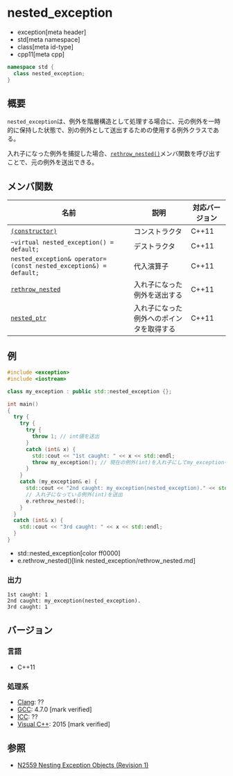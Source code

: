 # nested_exception
* exception[meta header]
* std[meta namespace]
* class[meta id-type]
* cpp11[meta cpp]

```cpp
namespace std {
  class nested_exception;
}
```

## 概要
`nested_exception`は、例外を階層構造として処理する場合に、元の例外を一時的に保持した状態で、別の例外として送出するための使用する例外クラスである。

入れ子になった例外を捕捉した場合、[`rethrow_nested()`](nested_exception/rethrow_nested.md)メンバ関数を呼び出すことで、元の例外を送出できる。


## メンバ関数

| 名前 | 説明 | 対応バージョン |
|------|------|----------------|
| [`(constructor)`](nested_exception/op_constructor.md) | コンストラクタ | C++11 |
| `~virtual nested_exception() = default;` | デストラクタ | C++11 |
| `nested_exception& operator=(const nested_exception&) = default;` | 代入演算子 | C++11 |
| [`rethrow_nested`](nested_exception/rethrow_nested.md) | 入れ子になった例外を送出する | C++11 |
| [`nested_ptr`](nested_exception/nested_ptr.md) | 入れ子になった例外へのポインタを取得する | C++11 |


## 例
```cpp example
#include <exception>
#include <iostream>

class my_exception : public std::nested_exception {};

int main()
{
  try {
    try {
      try {
        throw 1; // int値を送出
      }
      catch (int& x) {
        std::cout << "1st caught: " << x << std::endl;
        throw my_exception(); // 現在の例外(int)を入れ子にしてmy_exceptionを送出
      }
    }
    catch (my_exception& e) {
      std::cout << "2nd caught: my_exception(nested_exception)." << std::endl;
      // 入れ子になっている例外(int)を送出
      e.rethrow_nested();
    }
  }
  catch (int& x) {
    std::cout << "3rd caught: " << x << std::endl;
  }
}
```
* std::nested_exception[color ff0000]
* e.rethrow_nested()[link nested_exception/rethrow_nested.md]

### 出力
```
1st caught: 1
2nd caught: my_exception(nested_exception).
3rd caught: 1
```

## バージョン
### 言語
- C++11

### 処理系
- [Clang](/implementation.md#clang): ??
- [GCC](/implementation.md#gcc): 4.7.0 [mark verified]
- [ICC](/implementation.md#icc): ??
- [Visual C++](/implementation.md#visual_cpp): 2015 [mark verified]


## 参照
- [N2559 Nesting Exception Objects (Revision 1)](http://www.open-std.org/jtc1/sc22/wg21/docs/papers/2008/n2559.htm)

